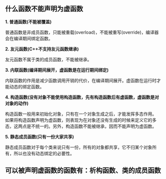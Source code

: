 ## 什么函数不能声明为虚函数

**1. 普通函数(不能被覆盖)**

普通函数是非成员函数，只能被重载(overload)，不能被重写(override)，编译器会在编译期间绑定函数。

**2. 友元函数(C++不支持友元函数继承)**

友元函数不属于类的成员函数，不能被继承。

**3. 内联函数(编译期间展开，虚函数是在运行期间绑定)**

内联函数的作用是减少函数调用开销的代价，在编译期间展开。虚函数在运行时才能动态的绑定函数。

**4. 构造函数(没有对象不能使用构造函数，先有构造函数后有虚函数，虚函数是对对象的动作)**

构造函数一般用来初始化对象，只有在一个对象生成之后，才能发挥多态作用。
如果将构造函数声明为虚函数，则表现为在对象还没有生成的时候来定义它的多态，这两点是不统一的。另外，构造函数不能被继承，因而不能声明为虚函数。

**5. 静态成员函数(只有一份大家共享)**

静态成员函数对于每个类来说只有一份，所有的对象都共享，它不归某个对象所有，所以也没有动态绑定的必要性。

## 可以被声明虚函数的函数有：析构函数、类的成员函数
